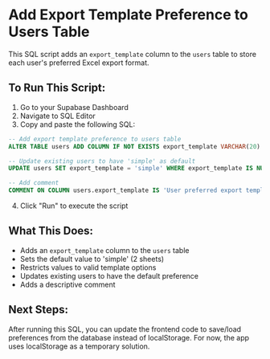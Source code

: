 # Add Export Template Preference to Users Table

This SQL script adds an `export_template` column to the `users` table to store each user's preferred Excel export format.

## To Run This Script:

1. Go to your Supabase Dashboard
2. Navigate to SQL Editor
3. Copy and paste the following SQL:

```sql
-- Add export template preference to users table
ALTER TABLE users ADD COLUMN IF NOT EXISTS export_template VARCHAR(20) DEFAULT 'simple' CHECK (export_template IN ('simple', 'accountant', 'analyst', 'compliance'));

-- Update existing users to have 'simple' as default
UPDATE users SET export_template = 'simple' WHERE export_template IS NULL;

-- Add comment
COMMENT ON COLUMN users.export_template IS 'User preferred export template: simple (2 sheets), accountant (5 sheets), analyst, or compliance';
```

4. Click "Run" to execute the script

## What This Does:

- Adds an `export_template` column to the `users` table
- Sets the default value to 'simple' (2 sheets)
- Restricts values to valid template options
- Updates existing users to have the default preference
- Adds a descriptive comment

## Next Steps:

After running this SQL, you can update the frontend code to save/load preferences from the database instead of localStorage. For now, the app uses localStorage as a temporary solution.